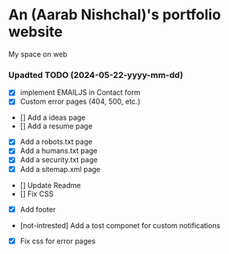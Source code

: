 # An (Aarab Nishchal)'s portfolio website

My space on web

### Upadted TODO (2024-05-22-yyyy-mm-dd)
- [x] implement EMAILJS in Contact form
- [x] Custom error pages (404, 500, etc.)
- [] Add a ideas page
- [] Add a resume page
- [x] Add a robots.txt page
- [x] Add a humans.txt page
- [x] Add a security.txt page
- [x] Add a sitemap.xml page
- [] Update Readme
- [] Fix CSS
- [x] Add footer
- [not-intrested] Add a tost componet for custom notifications
- [x] Fix css for error pages
